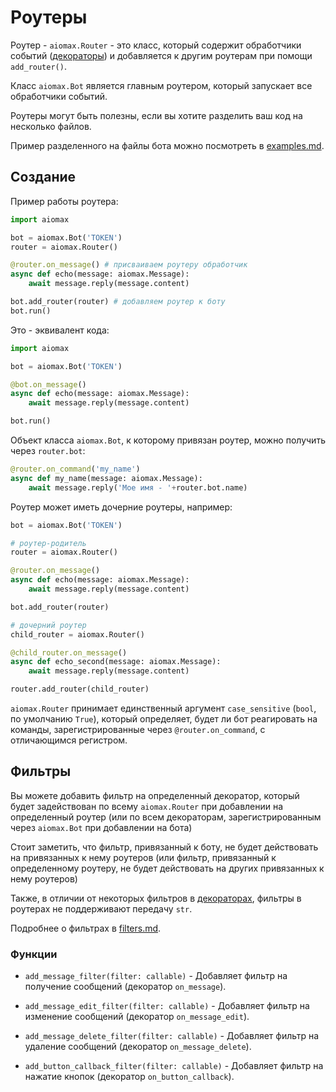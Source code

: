 # Роутеры

Роутер - `aiomax.Router` - это класс, который содержит обработчики событий ([декораторы](decorators.md)) и добавляется к другим роутерам при помощи `add_router()`.

Класс `aiomax.Bot` является главным роутером, который запускает все обработчики событий.

Роутеры могут быть полезны, если вы хотите разделить ваш код на несколько файлов.

Пример разделенного на файлы бота можно посмотреть в [examples.md](examples.md).

## Создание

Пример работы роутера:

```py
import aiomax

bot = aiomax.Bot('TOKEN')
router = aiomax.Router()

@router.on_message() # присваиваем роутеру обработчик
async def echo(message: aiomax.Message):
    await message.reply(message.content)

bot.add_router(router) # добавляем роутер к боту
bot.run()
```

Это - эквивалент кода:

```py
import aiomax

bot = aiomax.Bot('TOKEN')

@bot.on_message()
async def echo(message: aiomax.Message):
    await message.reply(message.content)

bot.run()
```

Объект класса `aiomax.Bot`, к которому привязан роутер, можно получить через `router.bot`:

```py
@router.on_command('my_name')
async def my_name(message: aiomax.Message):
    await message.reply('Мое имя - '+router.bot.name)
```

Роутер может иметь дочерние роутеры, например:

```py
bot = aiomax.Bot('TOKEN')

# роутер-родитель
router = aiomax.Router()

@router.on_message()
async def echo(message: aiomax.Message):
    await message.reply(message.content)

bot.add_router(router)

# дочерний роутер
child_router = aiomax.Router()

@child_router.on_message()
async def echo_second(message: aiomax.Message):
    await message.reply(message.content)

router.add_router(child_router)
```

`aiomax.Router` принимает единственный аргумент `case_sensitive` (`bool`, по умолчанию `True`), который определяет, будет ли бот реагировать на команды, зарегистрированные через `@router.on_command`, с отличающимся регистром.

## Фильтры

Вы можете добавить фильтр на определенный декоратор, который будет задействован по всему `aiomax.Router` при добавлении на определенный роутер (или по всем декораторам, зарегистрированным через `aiomax.Bot` при добавлении на бота)

Стоит заметить, что фильтр, привязанный к боту, не будет действовать на привязанных к нему роутеров (или фильтр, привязанный к определенному роутеру, не будет действовать на других привязанных к нему роутеров)

Также, в отличии от некоторых фильтров в [декораторах](decorators.md), фильтры в роутерах не поддерживают передачу `str`.

Подробнее о фильтрах в [filters.md](filters.md).

### Функции

- `add_message_filter(filter: callable)` - Добавляет фильтр на получение сообщений (декоратор `on_message`).

- `add_message_edit_filter(filter: callable)` - Добавляет фильтр на изменение сообщений (декоратор `on_message_edit`).

- `add_message_delete_filter(filter: callable)` - Добавляет фильтр на удаление сообщений (декоратор `on_message_delete`).

- `add_button_callback_filter(filter: callable)` - Добавляет фильтр на нажатие кнопок (декоратор `on_button_callback`).
